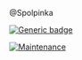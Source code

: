 @Spolpinka

[![Generic badge](https://img.shields.io/badge/<SUBJECT>-<STATUS>-<COLOR>.svg)](https://shields.io/)

[![Maintenance](https://img.shields.io/badge/maintainer-theMaintainer-blue)](https://github.com/Spolpinka/OutputExcel)

<!---
Spolpinka/Spolpinka is a ✨ special ✨ repository because its `README.md` (this file) appears on your GitHub profile.
You can click the Preview link to take a look at your changes.
--->
